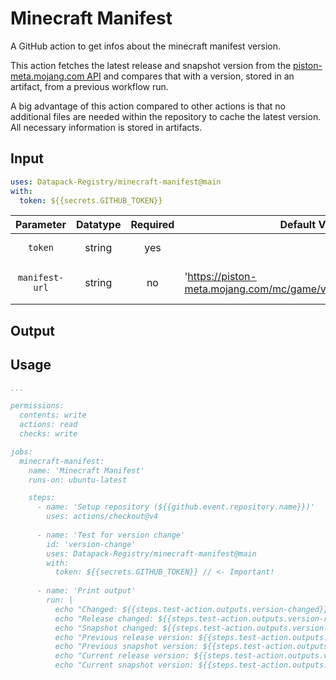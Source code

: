 # Minecraft Manifest
A GitHub action to get infos about the minecraft manifest version.

This action fetches the latest release and snapshot version from the [piston-meta.mojang.com API](https://piston-meta.mojang.com/mc/game/version_manifest_v2.json) and compares that with a version, stored in an artifact, from a previous workflow run.

A big advantage of this action compared to other actions is that no additional files are needed within the repository to cache the latest version. All necessary information is stored in artifacts.

## Input
```yml
uses: Datapack-Registry/minecraft-manifest@main
with:
  token: ${{secrets.GITHUB_TOKEN}}
```

|    Parameter   | Datatype | Required | Default Value                                                     | Description                    |
|:--------------:|:--------:|:--------:|-------------------------------------------------------------------|--------------------------------|
|     `token`    |  string  |    yes   |                                                                   | GitHub token                   |
| `manifest-url` |  string  |    no    | 'https://piston-meta.mojang.com/mc/game/version_manifest_v2.json' | An URL to the version manifest |

## Output

## Usage
```yml
...

permissions:
  contents: write
  actions: read
  checks: write

jobs:
  minecraft-manifest:
    name: 'Minecraft Manifest'
    runs-on: ubuntu-latest      

    steps:
      - name: 'Setup repository (${{github.event.repository.name}})'
        uses: actions/checkout@v4
      
      - name: 'Test for version change'
        id: 'version-change'
        uses: Datapack-Registry/minecraft-manifest@main
        with:
          token: ${{secrets.GITHUB_TOKEN}} // <- Important!
      
      - name: 'Print output'
        run: |
          echo "Changed: ${{steps.test-action.outputs.version-changed}}"
          echo "Release changed: ${{steps.test-action.outputs.version-release-changed}}"
          echo "Snapshot changed: ${{steps.test-action.outputs.version-snapshot-changed}}"
          echo "Previous release version: ${{steps.test-action.outputs.version-previous-release}}"
          echo "Previous snapshot version: ${{steps.test-action.outputs.version-previous-snapshot}}"
          echo "Current release version: ${{steps.test-action.outputs.version-current-release}}"
          echo "Current snapshot version: ${{steps.test-action.outputs.version-current-snapshot}}"


```
